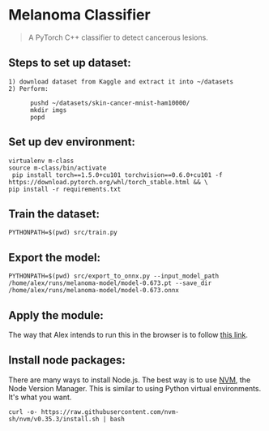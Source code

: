 # Melanoma Classifier 
> A PyTorch C++ classifier to detect cancerous lesions.

## Steps to set up dataset:

    1) download dataset from Kaggle and extract it into ~/datasets  
    2) Perform:  
```
      pushd ~/datasets/skin-cancer-mnist-ham10000/
      mkdir imgs
      popd
```

## Set up dev environment:

```
virtualenv m-class
source m-class/bin/activate
 pip install torch==1.5.0+cu101 torchvision==0.6.0+cu101 -f https://download.pytorch.org/whl/torch_stable.html && \
pip install -r requirements.txt
```

## Train the dataset:

```
PYTHONPATH=$(pwd) src/train.py 
```

## Export the model:  
```
PYTHONPATH=$(pwd) src/export_to_onnx.py --input_model_path /home/alex/runs/melanoma-model/model-0.673.pt --save_dir /home/alex/runs/melanoma-model/model-0.673.onnx
```

## Apply the module:  
The way that Alex intends to run this in the browser is to follow [this link](https://microsoft.github.io/onnxjs-demo/#/resnet50).


## Install node packages:
There are many ways to install Node.js. The best way is to use [NVM](https://github.com/nvm-sh/nvm), the Node Version Manager. This is similar to using Python virtual environments. It's what you want.
```
curl -o- https://raw.githubusercontent.com/nvm-sh/nvm/v0.35.3/install.sh | bash
```

